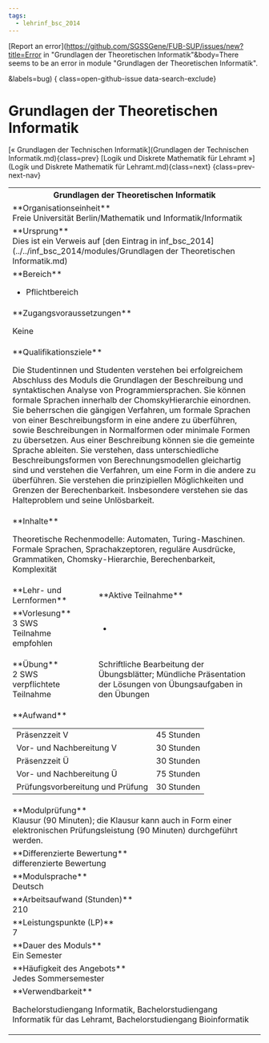 ```yaml
---
tags:
  - lehrinf_bsc_2014
---
```

[Report an error](https://github.com/SGSSGene/FUB-SUP/issues/new?title=Error in "Grundlagen der Theoretischen Informatik"&body=There seems to be an error in module "Grundlagen der Theoretischen Informatik".

<Describe here a slightly more detailed description of what is wrong>&labels=bug)
{ class=open-github-issue data-search-exclude}

# Grundlagen der Theoretischen Informatik

[« Grundlagen der Technischen Informatik](Grundlagen der Technischen Informatik.md){class=prev}
[Logik und Diskrete Mathematik für Lehramt »](Logik und Diskrete Mathematik für Lehramt.md){class=next}
{class=prev-next-nav}

<table markdown id="moduledesc">
<tr markdown class="moduledesc_head"><th colspan="2">Grundlagen der Theoretischen Informatik </th></tr>
<tr markdown><td colspan="2">**Organisationseinheit**   <br>Freie Universität Berlin/Mathematik und Informatik/Informatik</td></tr>
<tr markdown><td colspan="2">**Ursprung**<br>Dies ist ein Verweis auf [den Eintrag in inf_bsc_2014](../../inf_bsc_2014/modules/Grundlagen der Theoretischen Informatik.md)</td></tr>
<tr markdown><td colspan="2">**Bereich**<br>


- Pflichtbereich

</td></tr>

<tr markdown><td colspan="2">**Zugangsvoraussetzungen** <br>

Keine


</td></tr>
<tr markdown><td colspan="2">**Qualifikationsziele**    <br>

Die Studentinnen und Studenten verstehen bei erfolgreichem Abschluss des
Moduls die Grundlagen der Beschreibung und syntaktischen Analyse von
Programmiersprachen. Sie können formale Sprachen innerhalb der
ChomskyHierarchie einordnen. Sie beherrschen die gängigen Verfahren, um
formale Sprachen von einer Beschreibungsform in eine andere zu überführen,
sowie Beschreibungen in Normalformen oder minimale Formen zu übersetzen. Aus
einer Beschreibung können sie die gemeinte Sprache ableiten. Sie verstehen,
dass unterschiedliche Beschreibungsformen von Berechnungsmodellen
gleichartig sind und verstehen die Verfahren, um eine Form in die andere zu
überführen. Sie verstehen die prinzipiellen Möglichkeiten und Grenzen der
Berechenbarkeit. Insbesondere verstehen sie das Halteproblem und seine
Unlösbarkeit.


</td></tr>
<tr markdown><td colspan="2">**Inhalte**                <br>

Theoretische Rechenmodelle: Automaten, Turing-Maschinen. Formale Sprachen,
Sprachakzeptoren, reguläre Ausdrücke, Grammatiken, Chomsky-Hierarchie,
Berechenbarkeit, Komplexität


</td></tr>

<tr markdown><td>**Lehr- und Lernformen**</td><td>**Aktive Teilnahme**</td></tr>
<tr markdown><td> **Vorlesung** <br>3 SWS <br> Teilnahme empfohlen</td><td>

-
</td></tr>
<tr markdown><td> **Übung** <br>2 SWS <br> verpflichtete Teilnahme</td><td>

Schriftliche Bearbeitung der Übungsblätter; Mündliche Präsentation der Lösungen von Übungsaufgaben in den Übungen
</td></tr>
<tr markdown><td colspan="2">**Aufwand**                <br>
<table class="aufwand_table">
<tr><td>Präsenzzeit V</td><td>45 Stunden</td></tr>
<tr><td>Vor- und Nachbereitung V</td><td>30 Stunden</td></tr>
<tr><td>Präsenzzeit Ü</td><td>30 Stunden</td></tr>
<tr><td>Vor- und Nachbereitung Ü</td><td>75 Stunden</td></tr>
<tr><td>Prüfungsvorbereitung und Prüfung</td><td>30 Stunden</td></tr>
</table>

</td></tr>
<tr markdown><td colspan="2">**Modulprüfung**             <br>Klausur (90 Minuten); die Klausur kann auch in Form einer elektronischen
Prüfungsleistung (90 Minuten) durchgeführt werden.


</td></tr>
<tr markdown><td colspan="2">**Differenzierte Bewertung** <br>differenzierte Bewertung

</td></tr>
<tr markdown><td colspan="2">**Modulsprache**             <br>Deutsch</td></tr>
<tr markdown><td colspan="2">**Arbeitsaufwand (Stunden)** <br>210</td></tr>
<tr markdown><td colspan="2">**Leistungspunkte (LP)**     <br>7</td></tr>
<tr markdown><td colspan="2">**Dauer des Moduls**         <br>Ein Semester</td></tr>
<tr markdown><td colspan="2">**Häufigkeit des Angebots**  <br>Jedes Sommersemester</td></tr>
<tr markdown><td colspan="2">**Verwendbarkeit**           <br>

Bachelorstudiengang Informatik, Bachelorstudiengang Informatik für das
Lehramt, Bachelorstudiengang Bioinformatik


</td></tr>

</table>
